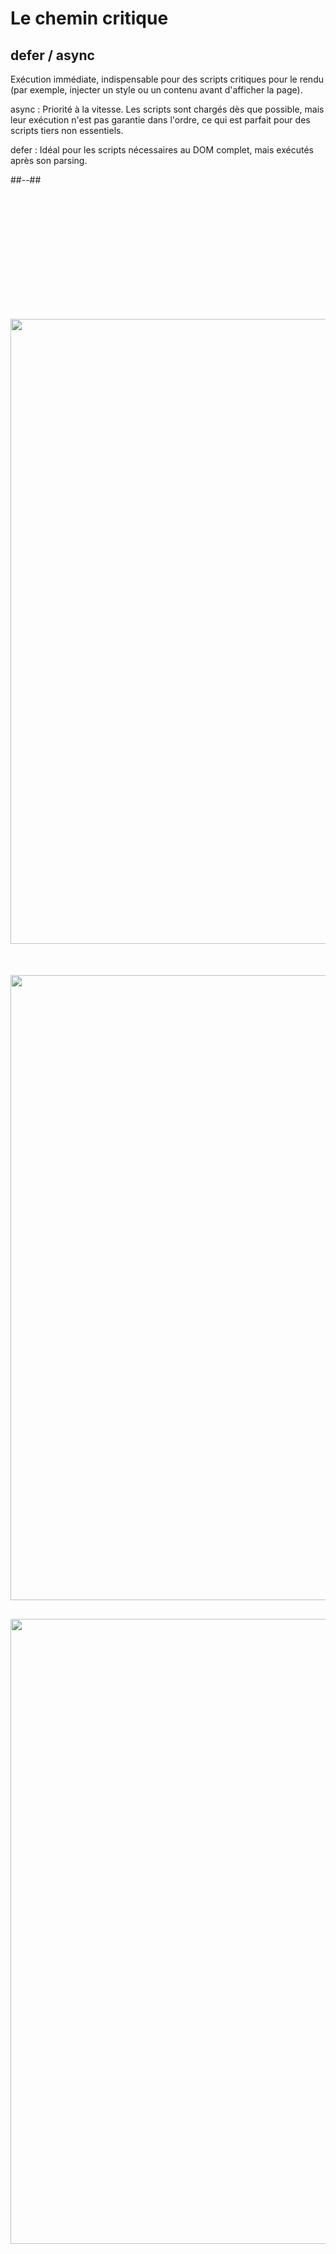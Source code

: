 <!-- .slide: class="two-column with-code columns-40-60" -->

# Le chemin critique

## defer / async

Exécution immédiate, indispensable pour des scripts critiques pour le rendu (par exemple, injecter un style ou un contenu avant d'afficher la page).

<!-- .element: class="fragment" data-fragment-index="1"-->

async : Priorité à la vitesse. Les scripts sont chargés dès que possible, mais leur exécution n'est pas garantie dans l'ordre, ce qui est parfait pour des scripts tiers non essentiels.

<!-- .element: class="fragment" data-fragment-index="2"-->

defer : Idéal pour les scripts nécessaires au DOM complet, mais exécutés après son parsing.

<!-- .element: class="fragment" data-fragment-index="3"-->

##--##

<img src="./assets/images/03-speed/script.svg" class="03-load" style="width: 1000px; height: auto; margin-top:200px"  />

<!-- .element: class="fragment" data-fragment-index="1"-->

<img src="./assets/images/03-speed/async.svg" class="03-load" style="width: 1000px; height: auto; margin-top:50px"  />

<!-- .element: class="fragment" data-fragment-index="2"-->

<img src="./assets/images/03-speed/defer.svg" class="03-load" style="width: 1000px; height: auto; margin-top:30px"  />

<!-- .element: class="fragment" data-fragment-index="3"-->
